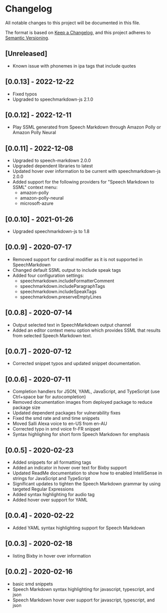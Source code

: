# Changelog

All notable changes to this project will be documented in this file.

The format is based on [Keep a Changelog](https://keepachangelog.com/en/1.0.0/),
and this project adheres to [Semantic Versioning](https://semver.org/spec/v2.0.0.html).

## [Unreleased]

- Known issue with phonemes in ipa tags that include quotes

## [0.0.13] - 2022-12-22
- Fixed typos
- Upgraded to speechmarkdown-js 2.1.0

## [0.0.12] - 2022-12-11

- Play SSML generated from Speech Markdown through Amazon Polly or Amazon Polly Neural

## [0.0.11] - 2022-12-08

- Upgraded to speech-markdown 2.0.0
- Upgraded dependent libraries to latest
- Updated hover over information to be current with speechmarkdown-js 2.0.0
- Added support for the following providers for "Speech Markdown to SSML" context menu:
  - amazon-polly
  - amazon-polly-neural
  - microsoft-azure

## [0.0.10] - 2021-01-26

- Upgraded speechmarkdown-js to 1.8

## [0.0.9] - 2020-07-17

- Removed support for cardinal modifier as it is not supported in SpeechMarkdown
- Changed default SSML output to include speak tags
- Added four configuration settings:
  - speechmarkdown.includeFormatterComment
  - speechmarkdown.includeParagraphTags
  - speechmarkdown.includeSpeakTags
  - speechmarkdown.preserveEmptyLines

## [0.0.8] - 2020-07-14

- Output selected text in SpeechMarkdown output channel
- Added an editor context menu option which provides SSML that results from selected Speech Markdown text.

## [0.0.7] - 2020-07-12

- Corrected snippet typos and updated snippet documentation.

## [0.0.6] - 2020-07-11

- Completion handlers for JSON, YAML, JavaScript, and TypeScript (use Ctrl+space bar for autocompletion)
- Removed documentation images from deployed package to reduce package size
- Updated dependent packages for vulnerability fixes
- Fixed the smd rate and smd time snippets
- Moved Salli Alexa voice to en-US from en-AU
- Corrected typo in smd voice fr-FR snippet
- Syntax highlighing for short form Speech Markdown for emphasis

## [0.0.5] - 2020-02-23

- Added snippets for all formatting tags
- Added an indicator in hover over text for Bixby support
- Updated ReadMe documentation to show how to enabled IntelliSense in strings for JavaScript and TypeScript
- Significant updates to tighten the Speech Markdown grammar by using targeted Regular Expressions
- Added syntax highlighting for audio tag
- Added hover over support for YAML

## [0.0.4] - 2020-02-22

- Added YAML syntax highlighting support for Speech Markdown

## [0.0.3] - 2020-02-18

- listing Bixby in hover over information

## [0.0.2] - 2020-02-16

- basic smd snippets
- Speech Markdown syntax highlighting for javascript, typescript, and json
- Speech Markdown hover over support for javascript, typescript, and json
